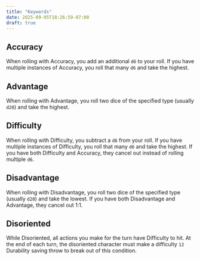 ```yaml
---
title: "Keywords"
date: 2025-09-05T18:26:59-07:00
draft: true
---
```


## Accuracy
When rolling with Accuracy, you add an additional `d6` to your roll. If you have multiple instances of Accuracy, you roll that many `d6` and take the highest.

## Advantage
When rolling with Advantage, you roll two dice of the specified type (usually `d20`) and take the highest.

## Difficulty
When rolling with Difficulty, you subtract a `d6` from your roll. If you have multiple instances of Difficulty, you roll that many `d6` and take the highest. If you have both Difficulty and Accuracy, they cancel out instead of rolling multiple `d6`.

## Disadvantage
When rolling with Disadvantage, you roll two dice of the specified type (usually `d20`) and take the lowest. If you have both Disadvantage and Advantage, they cancel out 1:1.

## Disoriented
While Disoriented, all actions you make for the turn have Difficulty to hit. At the end of each turn, the disoriented character must make a difficulty `12` Durability saving throw to break out of this condition.